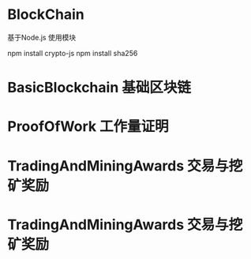 # BlockChain

基于Node.js
使用模块

npm install crypto-js
npm install sha256

# BasicBlockchain 基础区块链

# ProofOfWork 工作量证明

# TradingAndMiningAwards 交易与挖矿奖励

# TradingAndMiningAwards 交易与挖矿奖励
